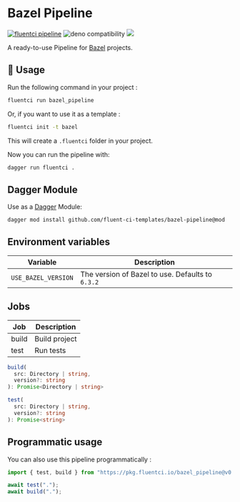 # Bazel Pipeline

[![fluentci pipeline](https://img.shields.io/badge/dynamic/json?label=pkg.fluentci.io&labelColor=%23000&color=%23460cf1&url=https%3A%2F%2Fapi.fluentci.io%2Fv1%2Fpipeline%2Fbazel_pipeline&query=%24.version)](https://pkg.fluentci.io/bazel_pipeline)
![deno compatibility](https://shield.deno.dev/deno/^1.34)
[![](https://img.shields.io/codecov/c/gh/fluent-ci-templates/bazel-pipeline)](https://codecov.io/gh/fluent-ci-templates/bazel-pipeline)

A ready-to-use Pipeline for [Bazel](https://bazel.build/) projects.

## 🚀 Usage

Run the following command in your project :

```bash
fluentci run bazel_pipeline
```

Or, if you want to use it as a template :

```bash
fluentci init -t bazel
```

This will create a `.fluentci` folder in your project.

Now you can run the pipeline with:

```bash
dagger run fluentci .
```

## Dagger Module

Use as a [Dagger](https://dagger.io) Module:

```bash
dagger mod install github.com/fluent-ci-templates/bazel-pipeline@mod
```

## Environment variables

| Variable            | Description                                      |
| ------------------- | ------------------------------------------------ |
| `USE_BAZEL_VERSION` | The version of Bazel to use. Defaults to `6.3.2` |

## Jobs

| Job       | Description   |
| --------- | ------------- |
| build     | Build project |
| test      | Run tests     |

```typescript
build(
  src: Directory | string,
  version?: string
): Promise<Directory | string>

test(
  src: Directory | string,
  version?: string
): Promise<string>
```

## Programmatic usage

You can also use this pipeline programmatically :

```ts
import { test, build } from "https://pkg.fluentci.io/bazel_pipeline@v0.5.0/mod.ts";

await test(".");
await build(".");
```
